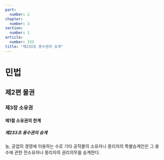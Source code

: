 ```yaml
---
part:
  number: 2
chapter:
  number: 3
section:
  number: 1
article:
  number: 233
title: "제233조 용수권의 승계"
---
```

# 민법

## 제2편 물권

### 제3장 소유권

#### 제1절 소유권의 한계

##### 제233조 용수권의 승계

농, 공업의 경영에 이용하는 수로 기타 공작물의 소유자나 몽리자의 특별승계인은 그 용수에 관한 전소유자나 몽리자의 권리의무를 승계한다.

